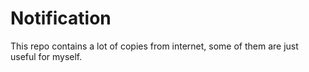 # Notification
This repo contains a lot of copies from internet, some of them are just useful for myself.
